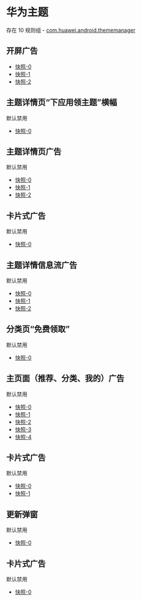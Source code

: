 # 华为主题

存在 10 规则组 - [com.huawei.android.thememanager](/src/apps/com.huawei.android.thememanager.ts)

## 开屏广告

- [快照-0](https://i.gkd.li/import/12657379)
- [快照-1](https://i.gkd.li/import/13069736)
- [快照-2](https://i.gkd.li/import/13762181)

## 主题详情页“下应用领主题”横幅

默认禁用

- [快照-0](https://i.gkd.li/import/12647175)

## 主题详情页广告

默认禁用

- [快照-0](https://i.gkd.li/import/12647248)
- [快照-1](https://i.gkd.li/import/12647292)
- [快照-2](https://i.gkd.li/import/12647367)

## 卡片式广告

默认禁用

- [快照-0](https://i.gkd.li/import/12647268)

## 主题详情信息流广告

默认禁用

- [快照-0](https://i.gkd.li/import/12647311)
- [快照-1](https://i.gkd.li/import/12647346)
- [快照-2](https://i.gkd.li/import/12647326)

## 分类页“免费领取”

默认禁用

- [快照-0](https://i.gkd.li/import/12647393)

## 主页面（推荐、分类、我的）广告

默认禁用

- [快照-0](https://i.gkd.li/import/12647614)
- [快照-1](https://i.gkd.li/import/12647653)
- [快照-2](https://i.gkd.li/import/12647650)
- [快照-3](https://i.gkd.li/import/12657822)
- [快照-4](https://i.gkd.li/import/12647655)

## 卡片式广告

默认禁用

- [快照-0](https://i.gkd.li/import/12657939)
- [快照-1](https://i.gkd.li/import/12667815)

## 更新弹窗

默认禁用

- [快照-0](https://i.gkd.li/import/12727318)

## 卡片式广告

默认禁用

- [快照-0](https://i.gkd.li/import/12918192)
